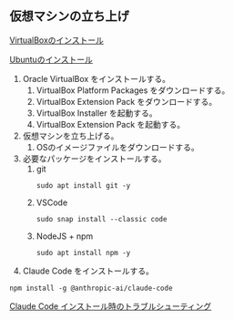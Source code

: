 ## 仮想マシンの立ち上げ

[VirtualBoxのインストール](https://www.kagoya.jp/howto/it-glossary/server/virtualbox)

[Ubuntuのインストール](https://qiita.com/HirMtsd/items/225c20b77a7cd5194834)

1. Oracle VirtualBox をインストールする。
   1. VirtualBox Platform Packages をダウンロードする。
   2. VirtualBox Extension Pack をダウンロードする。
   3. VirtualBox Installer を起動する。
   4. VirtualBox Extension Pack を起動する。
2. 仮想マシンを立ち上げる。
   1. OSのイメージファイルをダウンロードする。
3. 必要なパッケージをインストールする。
   1. git
      ```
      sudo apt install git -y
      ```
   2. VSCode
      ```
      sudo snap install --classic code
      ```
   3. NodeJS + npm
      ```
      sudo apt install npm -y
      ```
4. Claude Code をインストールする。
```
npm install -g @anthropic-ai/claude-code
```
[Claude Code インストール時のトラブルシューティング](https://docs.anthropic.com/en/docs/claude-code/troubleshooting#linux-permission-issues)
